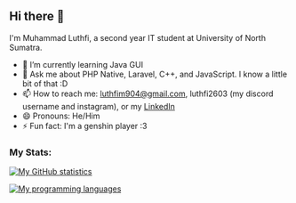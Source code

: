 ## Hi there 👋

<!--
**luthfi2603/luthfi2603** is a ✨ _special_ ✨ repository because its `README.md` (this file) appears on your GitHub profile.

Here are some ideas to get you started:
-->

I'm Muhammad Luthfi, a second year IT student at University of North Sumatra.

- 🌱 I’m currently learning Java GUI
- 💬 Ask me about PHP Native, Laravel, C++, and JavaScript. I know a little bit of that :D
- 📫 How to reach me: luthfim904@gmail.com, luthfi2603 (my discord username and instagram), or my [LinkedIn](https://www.linkedin.com/in/muhammadluthfi2603/)
- 😄 Pronouns: He/Him
- ⚡ Fun fact: I'm a genshin player :3

### My Stats:

[![My GitHub statistics](https://github-readme-stats-eight-theta.vercel.app/api?username=luthfi2603&show_icons=true&theme=algolia&include_all_commits=true&count_private=true)](#)

[![My programming languages](https://github-readme-stats-eight-theta.vercel.app/api/top-langs/?username=luthfi2603&langs_count=10&layout=compact&layout=compact&theme=algolia)](#)
